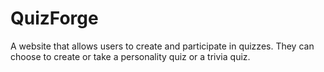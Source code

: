 # QuizForge
A website that allows users to create and participate in quizzes. They can choose to create or take a personality quiz or a trivia quiz. 

